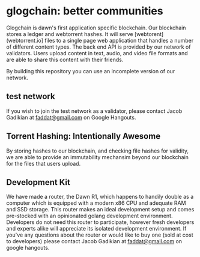 # glogchain: better communities

Glogchain is dawn's first application specific blockchain.  Our blockchain stores a ledger and webtorrent hashes.  It will serve [webtorent](webtorrent.io] files to a single page web application that handles a number of different content types.  The back end API is provided by our network of validators.  Users upload content in text, audio, and video file formats and are able to share this content with their friends.  

By building this repository you can use an incomplete version of our network. 

## test network
If you wish to join the test network as a validator, please contact Jacob Gadikian at faddat@gmail.com on Google Hangouts.  

## Torrent Hashing: Intentionally Awesome

By storing hashes to our blockchain, and checking file hashes for validity, we are able to provide an immutability mechansim beyond our blockchain for the files that users upload.  

## Development Kit

We have made a router, the Dawn R1, which happens to handily double as a computer which is equipped with a modern x86 CPU and adequate RAM and SSD storage.  This router makes an ideal development setup and comes pre-stocked with an opinionated golang development environment.  Developers do not need this router to participate, however fresh developers and experts alike will appreciate its isolated development environment.  If you've any questions about the router or would like to buy one (sold at cost to developers) please contact Jacob Gadikian at faddat@gmail.com on google hangouts.  


